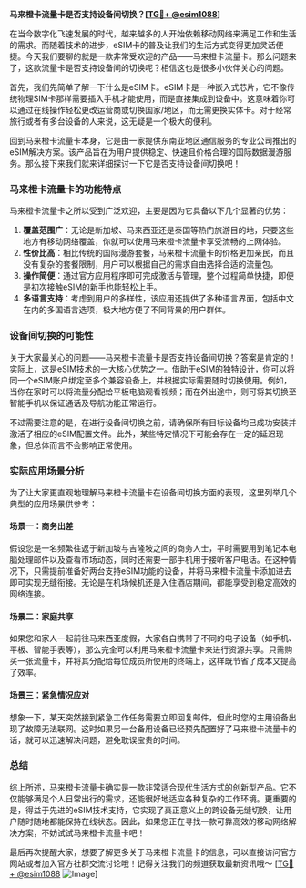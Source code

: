 **马来橙卡流量卡是否支持设备间切换？[[TG💪+ @esim1088](https://t.me/s/esim1088)]**

在当今数字化飞速发展的时代，越来越多的人开始依赖移动网络来满足工作和生活的需求。而随着技术的进步，eSIM卡的普及让我们的生活方式变得更加灵活便捷。今天我们要聊的就是一款非常受欢迎的产品——马来橙卡流量卡。那么问题来了，这款流量卡是否支持设备间的切换呢？相信这也是很多小伙伴关心的问题。

首先，我们先简单了解一下什么是eSIM卡。eSIM卡是一种嵌入式芯片，它不像传统物理SIM卡那样需要插入手机才能使用，而是直接集成到设备中。这意味着你可以通过在线操作轻松更改运营商或切换国家/地区，而无需更换实体卡。对于经常旅行或者有多台设备的人来说，这无疑是一个极大的便利。

回到马来橙卡流量卡本身，它是由一家提供东南亚地区通信服务的专业公司推出的eSIM解决方案。该产品旨在为用户提供稳定、快速且价格合理的国际数据漫游服务。那么接下来我们就来详细探讨一下它是否支持设备间切换吧！

### 马来橙卡流量卡的功能特点

马来橙卡流量卡之所以受到广泛欢迎，主要是因为它具备以下几个显著的优势：

1. **覆盖范围广**：无论是新加坡、马来西亚还是泰国等热门旅游目的地，只要这些地方有移动网络覆盖，你就可以使用马来橙卡流量卡享受流畅的上网体验。
2. **性价比高**：相比传统的国际漫游套餐，马来橙卡流量卡的价格更加亲民，而且没有复杂的套餐限制，用户可以根据自己的需求自由选择合适的流量包。
3. **操作简便**：通过官方应用程序即可完成激活与管理，整个过程简单快捷，即便是初次接触eSIM的新手也能轻松上手。
4. **多语言支持**：考虑到用户的多样性，该应用还提供了多种语言界面，包括中文在内的多国语言选项，极大地方便了不同背景的用户群体。

### 设备间切换的可能性

关于大家最关心的问题——马来橙卡流量卡是否支持设备间切换？答案是肯定的！实际上，这是eSIM技术的一大核心优势之一。借助于eSIM的独特设计，你可以将同一个eSIM账户绑定至多个兼容设备上，并根据实际需要随时切换使用。例如，当你在家时可以将流量分配给平板电脑观看视频；而在外出途中，则可将其切换至智能手机以保证通话及导航功能正常运行。

不过需要注意的是，在进行设备间切换之前，请确保所有目标设备均已成功安装并激活了相应的eSIM配置文件。此外，某些特定情况下可能会存在一定的延迟现象，但总体而言不会影响正常使用。

### 实际应用场景分析

为了让大家更直观地理解马来橙卡流量卡在设备间切换方面的表现，这里列举几个典型的应用场景供参考：

#### 场景一：商务出差
假设您是一名频繁往返于新加坡与吉隆坡之间的商务人士，平时需要用到笔记本电脑处理邮件以及查看市场动态，同时还需要一部手机用于接听客户电话。在这种情况下，只需提前准备好两台支持eSIM功能的设备，并将马来橙卡流量卡添加进去即可实现无缝衔接。无论是在机场候机还是入住酒店期间，都能享受到稳定高效的网络连接。

#### 场景二：家庭共享
如果您和家人一起前往马来西亚度假，大家各自携带了不同的电子设备（如手机、平板、智能手表等），那么完全可以利用马来橙卡流量卡来进行资源共享。只需购买一张流量卡，并将其分配给每位成员所使用的终端上，这样既节省了成本又提高了效率。

#### 场景三：紧急情况应对
想象一下，某天突然接到紧急工作任务需要立即回复邮件，但此时您的主用设备出现了故障无法联网。这时如果另一台备用设备已经预先配置好了马来橙卡流量卡的话，就可以迅速解决问题，避免耽误宝贵的时间。

### 总结

综上所述，马来橙卡流量卡确实是一款非常适合现代生活方式的创新型产品。它不仅能够满足个人日常出行的需求，还能很好地适应各种复杂的工作环境。更重要的是，得益于先进的eSIM技术支持，它实现了真正意义上的跨设备无缝切换，让用户随时随地都能保持在线状态。因此，如果您正在寻找一款可靠高效的移动网络解决方案，不妨试试马来橙卡流量卡吧！

最后再次提醒大家，想要了解更多关于马来橙卡流量卡的信息，可以直接访问官方网站或者加入官方社群交流讨论哦！记得关注我们的频道获取最新资讯哦～ [[TG💪+ @esim1088](https://t.me/s/esim1088) ![Image](https://i.postimg.cc/4NQfJmqS/Snipaste-2025-05-13-00-14-12.png)]
